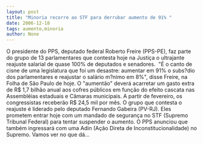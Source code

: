 ```yaml
---
layout: post
title: "Minoria recorre ao STF para derrubar aumento de 91% "
date: 2006-12-18
tags: aumento,minoria
author: None
---
```

O&nbsp;presidente do PPS, deputado federal Roberto Freire (PPS-PE),&nbsp;faz parte do grupo de&nbsp;13 parlamentares que contesta hoje na Justiça o&nbsp;ultrajante reajuste salarial de&nbsp;quase&nbsp;100%&nbsp;de deputados e senadores.&nbsp;
\"É o canto de cisne de uma legislatura que foi um desastre: aumentar em 91% o subs?dio dos parlamentares e reajustar o salário m?nimo em 8%\", disse Freire,&nbsp;na Folha de São Paulo de hoje.
O \"aumentão\" deverá acarretar um gasto extra de R$ 1,7 bilhão anual aos cofres públicos em função do efeito cascata nas Assembléias estaduais e Câmaras municipais. A partir de fevereiro, os congressistas receberão R$ 24,5 mil por mês.
O grupo que contesta o reajuste é liderado pelo deputado Fernando Gabeira (PV-RJ).&nbsp;Eles prometem entrar hoje com um mandado de segurança no STF (Supremo Tribunal Federal) para tentar suspender o aumento. O PPS anunciou que também ingressará com uma Adin (Ação Direta de Inconstitucionalidade) no Supremo.
Vamos ver no que dá... 